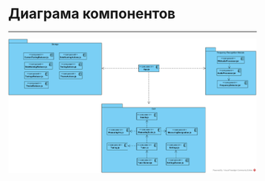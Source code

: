 ﻿# Диаграма компонентов
***
![Диаграмма компонентов](https://github.com/NasterVill/LightningTunerV2/blob/master/Documents/Diagrams/Component/Component%20Diagram.png)
